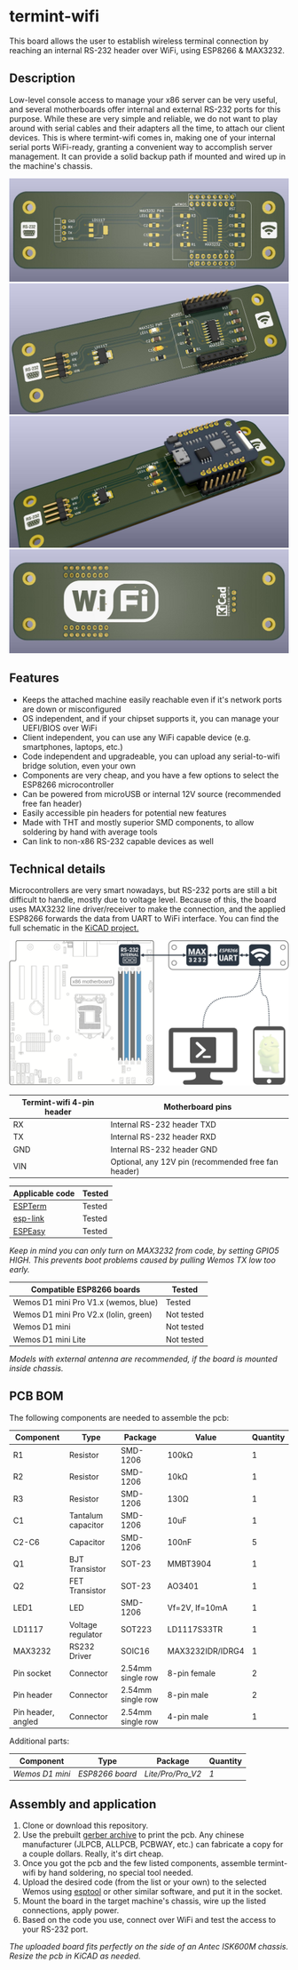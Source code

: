 # termint-wifi
This board allows the user to establish wireless terminal connection by reaching an internal RS-232 header over WiFi, using ESP8266 &amp; MAX3232.

## Description
Low-level console access to manage your x86 server can be very useful, and several motherboards offer internal and external RS-232 ports for this purpose. While these are very simple and reliable, we do not want to play around with serial cables and their adapters all the time, to attach our client devices. This is where termint-wifi comes in, making one of your internal serial ports WiFi-ready, granting a convenient way to accomplish server management. It can provide a solid backup path if mounted and wired up in the machine's chassis.

![render1](graphics/render1.jpg)
![render2](graphics/render2.jpg)
![render3](graphics/render3.jpg)
![render4](graphics/render4.jpg)

## Features
* Keeps the attached machine easily reachable even if it's network ports are down or misconfigured
* OS independent, and if your chipset supports it, you can manage your UEFI/BIOS over WiFi
* Client independent, you can use any WiFi capable device (e.g. smartphones, laptops, etc.)
* Code independent and upgradeable, you can upload any serial-to-wifi bridge solution, even your own
* Components are very cheap, and you have a few options to select the ESP8266 microcontroller
* Can be powered from microUSB or internal 12V source (recommended free fan header)
* Easily accessible pin headers for potential new features
* Made with THT and mostly superior SMD components, to allow soldering by hand with average tools
* Can link to non-x86 RS-232 capable devices as well

## Technical details

Microcontrollers are very smart nowadays, but RS-232 ports are still a bit difficult to handle, mostly due to voltage level. Because of this, the board uses MAX3232 line driver/receiver to make the connection, and the applied ESP8266 forwards the data from UART to WiFi interface. You can find the full schematic in the [KiCAD project.](kicad_board/)

![render4](graphics/schema.png)

| Termint-wifi 4-pin header | Motherboard pins |
| ---------- | ---- |
| RX | Internal RS-232 header TXD |
| TX | Internal RS-232 header RXD | 
| GND | Internal RS-232 header GND | 
| VIN | Optional, any 12V pin (recommended free fan header) | 

| Applicable code | Tested |
| ---------- | ---- |
| [ESPTerm](https://espterm.github.io/term.html) | Tested |
| [esp-link](https://github.com/jeelabs/esp-link) | Tested | 
| [ESPEasy](https://github.com/letscontrolit/ESPEasy) | Tested | 

*Keep in mind you can only turn on MAX3232 from code, by setting GPIO5 HIGH. This prevents boot problems caused by pulling Wemos TX low too early.*

| Compatible ESP8266 boards | Tested |
| ---------- | ---- |
| Wemos D1 mini Pro V1.x (wemos, blue) | Tested |
| Wemos D1 mini Pro V2.x (lolin, green) | Not tested | 
| Wemos D1 mini | Not tested | 
| Wemos D1 mini Lite | Not tested | 

*Models with external antenna are recommended, if the board is mounted inside chassis.*

## PCB BOM
The following components are needed to assemble the pcb:

| Component  | Type | Package | Value | Quantity |
| ---------- | ---- | ------- | ----- | -------- |
| R1 | Resistor | SMD-1206 | 100kΩ | 1 |
| R2 | Resistor | SMD-1206 | 10kΩ | 1 |
| R3 | Resistor | SMD-1206 | 130Ω | 1 |
| C1 | Tantalum capacitor | SMD-1206 | 10uF | 1 |
| C2-C6 | Capacitor | SMD-1206 | 100nF | 5 |
| Q1 | BJT Transistor | SOT-23 | MMBT3904 | 1 |
| Q2 | FET Transistor | SOT-23 | AO3401 | 1 |
| LED1 | LED | SMD-1206 | Vf=2V, If=10mA | 1 |
| LD1117 | Voltage regulator | SOT223 | LD1117S33TR | 1 |
| MAX3232 | RS232 Driver | SOIC16 | MAX3232IDR/IDRG4 | 1 |
| Pin socket | Connector | 2.54mm single row | 8-pin female | 2 |
| Pin header | Connector | 2.54mm single row | 8-pin male | 2 |
| Pin header, angled | Connector | 2.54mm single row | 4-pin male | 1 |

Additional parts:

| Component  | Type | Package | Quantity |
| ---------- | ---- | ------- | -------- |
| *Wemos D1 mini* | *ESP8266 board* | *Lite/Pro/Pro_V2* | *1* | 

## Assembly and application
1. Clone or download this repository.
2. Use the prebuilt [gerber archive](kicad_board/gerber/termint_wifi.zip) to print the pcb. Any chinese manufacturer (JLPCB, ALLPCB, PCBWAY, etc.) can fabricate a copy for a couple dollars. Really, it's dirt cheap.
3. Once you got the pcb and the few listed components, assemble termint-wifi by hand soldering, no special tool needed.
4. Upload the desired code (from the list or your own) to the selected Wemos using [esptool](https://github.com/espressif/esptool) or other similar software, and put it in the socket.
5. Mount the board in the target machine's chassis, wire up the listed connections, apply power.
6. Based on the code you use, connect over WiFi and test the access to your RS-232 port.

*The uploaded board fits perfectly on the side of an Antec ISK600M chassis. Resize the pcb in KiCAD as needed.*
